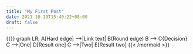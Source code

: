```yaml
---
title: "My First Post"
date: 2021-10-19T15:40:22+08:00
draft: false
---
```


{{<mermaid align="left">}}
graph LR;
A[Hard edge] -->|Link text| B(Round edge)
B --> C{Decision}
C -->|One| D[Result one]
C -->|Two| E[Result two]
{{< /mermaid >}}
